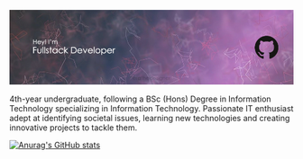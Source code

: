 ![Header](./github-header-image-2.jpg)

4th-year undergraduate, following a BSc (Hons) Degree in Information Technology specializing in Information Technology. Passionate IT enthusiast adept at identifying societal issues, learning new technologies and creating innovative projects to tackle them.

[![Anurag's GitHub stats](https://github-readme-stats.vercel.app/api?username=it21013782)](https://github.com/anuraghazra/github-readme-stats)
